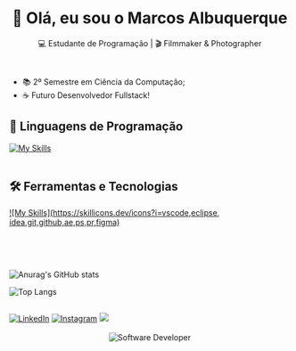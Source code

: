 
<h1 align="center">👋 Olá, eu sou o Marcos Albuquerque</h1>

<p align="center">
  💻 Estudante de Programação | 🎬 Filmmaker & Photographer
</p><br>

- 📚 2º Semestre em Ciência da Computação;
- ☕ Futuro Desenvolvedor Fullstack!

## 🚀 Linguagens de Programação
[![My Skills](https://skillicons.dev/icons?i=java,c)](https://skillicons.dev)<br><br>

## 🛠️ Ferramentas e Tecnologias
[![My Skills](https://skillicons.dev/icons?i=vscode,eclipse, idea,git,github,ae,ps,pr,figma)](https://skillicons.dev)<br><br>

##
<br>

![Anurag's GitHub stats](https://github-readme-stats.vercel.app/api?username=marcosalbuquerque&show_icons=true&theme=radical)

![Top Langs](https://github-readme-stats.vercel.app/api/top-langs/?username=marcosalbuquerque&layout=compact&theme=radical)

##
<div> 
<a href="https://linkedin.com/in/marcosalbuquerque-dev" target="_blank"><img src="https://img.shields.io/badge/LinkedIn-0077B5?style=for-the-badge&logo=linkedin&logoColor=white" alt="LinkedIn"></a>
<a href="https://www.instagram.com/g.marcolas_/" target="_blank">  <img src="https://img.shields.io/badge/Instagram-E4405F?style=for-the-badge&logo=instagram&logoColor=white" alt="Instagram"></a>
<a href = "mailto:marcosg.as2232@gmail.com"><img src="https://img.shields.io/badge/-Gmail-%23333?style=for-the-badge&logo=gmail&logoColor=white" target="_blank"></a>
</div><br>


<div align="center">
  <img src="https://user-images.githubusercontent.com/74038190/225813708-98b745f2-7d22-48cf-9150-083f1b00d6c9.gif" alt="Software Developer">
</div>
